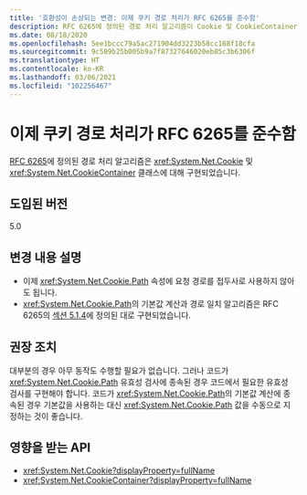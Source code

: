 ```yaml
---
title: '호환성이 손상되는 변경: 이제 쿠키 경로 처리가 RFC 6265를 준수함'
description: RFC 6265에 정의된 경로 처리 알고리즘이 Cookie 및 CookieContainer 클래스에 대해 구현된 .NET 5의 호환성이 손상되는 변경에 관해 알아봅니다.
ms.date: 08/18/2020
ms.openlocfilehash: 5ee1bccc79a5ac271904dd3223b58cc168f18cfa
ms.sourcegitcommit: 9c589b25b005b9a7f87327646020eb85c3b6306f
ms.translationtype: HT
ms.contentlocale: ko-KR
ms.lasthandoff: 03/06/2021
ms.locfileid: "102256467"
---
```

# <a name="cookie-path-handling-now-conforms-to-rfc-6265"></a>이제 쿠키 경로 처리가 RFC 6265를 준수함

[RFC 6265](https://tools.ietf.org/html/rfc6265)에 정의된 경로 처리 알고리즘은 <xref:System.Net.Cookie> 및 <xref:System.Net.CookieContainer> 클래스에 대해 구현되었습니다.

## <a name="version-introduced"></a>도입된 버전

5.0

## <a name="change-description"></a>변경 내용 설명

- 이제 <xref:System.Net.Cookie.Path> 속성에 요청 경로를 접두사로 사용하지 않아도 됩니다.
- <xref:System.Net.Cookie.Path>의 기본값 계산과 경로 일치 알고리즘은 RFC 6265의 [섹션 5.1.4](https://tools.ietf.org/html/rfc6265#section-5.1.4)에 정의된 대로 구현되었습니다.

## <a name="recommended-action"></a>권장 조치

대부분의 경우 아무 동작도 수행할 필요가 없습니다. 그러나 코드가 <xref:System.Net.Cookie.Path> 유효성 검사에 종속된 경우 코드에서 필요한 유효성 검사를 구현해야 합니다. 코드가 <xref:System.Net.Cookie.Path>의 기본값 계산에 종속된 경우 기본값을 사용하는 대신 <xref:System.Net.Cookie.Path> 값을 수동으로 지정하는 것이 좋습니다.

## <a name="affected-apis"></a>영향을 받는 API

- <xref:System.Net.Cookie?displayProperty=fullName>
- <xref:System.Net.CookieContainer?displayProperty=fullName>

<!--

### Affected APIs

- `T:System.Net.Cookie`
- `T:System.Net.CookieContainer`

### Category

Networking

-->
